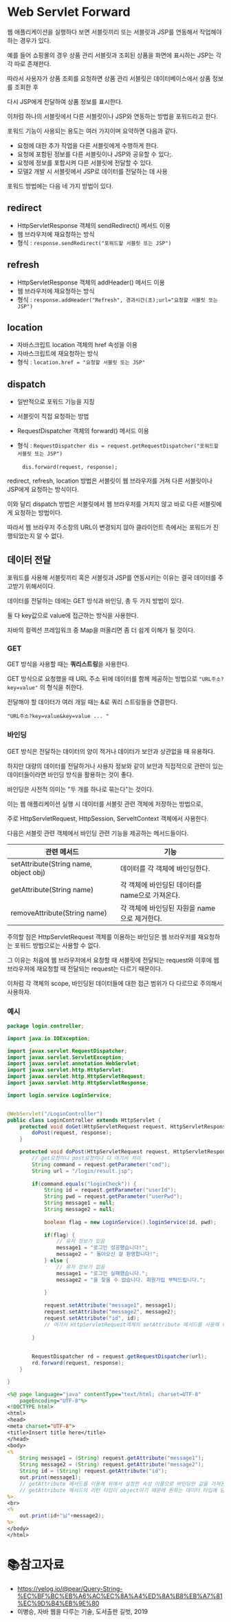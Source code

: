 # Web Servlet Forward

웹 애플리케이션을 실행하다 보면 서블릿끼리 또는 서블릿과 JSP를 연동해서 작업해야 하는 경우가 있다.

예를 들어 쇼핑몰의 경우 상품 관리 서블릿과 조회된 상품을 화면에 표시하는 JSP는 각각 따로 존재한다.

따라서 사용자가 상품 조회를 요청하면 상품 관리 서블릿은 데이터베이스에서 상품 정보를 조회한 후

다시 JSP에게 전달하여 상품 정보를 표시한다.



이처럼 하나의 서블릿에서 다른 서블릿이나 JSP와 연동하는 방법을 포워드라고 한다.

포워드 기능이 사용되는 용도는 여러 가지이며 요약하면 다음과 같다.

- 요청에 대한 추가 작업을 다른 서블릿에게 수행하게 한다.
- 요청에 포함된 정보를 다른 서블릿이나 JSP와 공유할 수 있다;.
- 요청에 정보를 포함시켜 다른 서블릿에 전달할 수 있다.
- 모델2 개발 시 서블릿에서 JSP로 데이터를 전달하는 데 사용



포워드 방법에는 다음 네 가지 방법이 있다.

## redirect

- HttpServletResponse 객체의 sendRedirect() 메서드 이용
- 웹 브라우저에 재요청하는 방식
- 형식 : `response.sendRedirect("포워드할 서블릿 또는 JSP")`

## refresh

- HttpServletResponse 객체의 addHeader() 메서드 이용
- 웹 브라우저에 재요청하는 방식
- 형식 : `response.addHeader("Refresh", 경과시간(초);url="요청할 서블릿 또는 JSP")`

## location

- 자바스크립트 location 객체의 href 속성을 이용
- 자바스크립트에 재요청하는 방식
- 형식 : `location.href = "요청할 서블릿 또는 JSP"`

## dispatch

- 일반적으로 포워드 기능을 지칭

- 서블릿이 직접 요청하는 방법

- RequestDispatcher 객체의 forward() 메서드 이용

- 형식 : `RequestDispatcher dis = request.getRequestDispatcher("포워드할 서블릿 또는 JSP")`

  ​		 ` dis.forward(request, response);`



redirect, refresh, location 방법은 서블릿이 웹 브라우저를 거쳐 다른 서블릿이나 JSP에게 요청하는 방식이다.

이와 달리 dispatch 방법은 서블릿에서 웹 브라우저를 거치지 않고 바로 다른 서블릿에게 요청하는 방법이다.

따라서 웹 브라우저 주소창의 URL이 변경되지 않아 클라이언트 측에서는 포워드가 진행되었는지 알 수 없다.



## 데이터 전달

포워드를 사용해 서블릿끼리 혹은 서블릿과 JSP를 연동시키는 이유는 결국 데이터를 주고받기 위해서이다.

데이터를 전달하는 데에는 GET 방식과 바인딩, 총 두 가지 방법이 있다.

둘 다 key값으로 value에 접근하는 방식을 사용한다.

자바의 컬렉션 프레임워크 중 Map을 떠올리면 좀 더 쉽게 이해가 될 것이다.





### GET

GET 방식을 사용할 때는 **쿼리스트링**을 사용한다.

GET 방식으로 요청했을 때 URL 주소 뒤에 데이터를 함께 제공하는 방법으로 `"URL주소?key=value"` 의 형식을 취한다.

전달해야 할 데이터가 여러 개일 때는 &로 쿼리 스트링들을 연결한다.

`"URL주소?key=value&key=value ... "`



### 바인딩

GET 방식은 전달하는 데이터의 양이 적거나 데이터가 보안과 상관없을 때 유용하다.

하지만 대량의 데이터를 전달하거나 사용자 정보와 같이 보안과 직접적으로 관련이 있는 데이터들이라면 바인딩 방식을 활용하는 것이 좋다.



바인딩은 사전적 의미는 "두 개를 하나로 묶는다"는 것이다.

이는 웹 애플리케이션 실행 시 데이터를 서블릿 관련 객체에 저장하는 방법으로,

주로 HttpServletRequest, HttpSession, ServeltContext 객체에서 사용한다.



다음은 서블릿 관련 객체에서 바인딩 관련 기능을 제공하는 메서드들이다.

| 관련 메서드                           | 기능                                           |
| ------------------------------------- | ---------------------------------------------- |
| setAttribute(String name, object obj) | 데이터를 각 객체에 바인딩한다.                 |
| getAttribute(String name)             | 각 객체에 바인딩된 데이터를 name으로 가져온다. |
| removeAttribute(String name)          | 각 객체에 바인딩된 자원을 name으로 제거한다.   |



주의할 점은 HttpServletRequest 객체를 이용하는 바인딩은 웹 브라우저를 재요청하는 포워드 방법으로는 사용할 수 없다.

그 이유는 처음에 웹 브라우저에서 요청할 때 서블릿에 전달되는 request와 이후에 웹 브라우저에 재요청할 때 전달되는 request는 다르기 때문이다.

이처럼 각 객체의 scope, 바인딩된 데이터들에 대한 접근 범위가 다 다르므로 주의해서 사용하자.



### 예시

```java
package login.controller;

import java.io.IOException;

import javax.servlet.RequestDispatcher;
import javax.servlet.ServletException;
import javax.servlet.annotation.WebServlet;
import javax.servlet.http.HttpServlet;
import javax.servlet.http.HttpServletRequest;
import javax.servlet.http.HttpServletResponse;

import login.service.LoginService;


@WebServlet("/LoginController")
public class LoginController extends HttpServlet {
	protected void doGet(HttpServletRequest request, HttpServletResponse response) throws ServletException, IOException {
		doPost(request, response);
	}

	protected void doPost(HttpServletRequest request, HttpServletResponse response) throws ServletException, IOException {
		// get요청이나 post요청이나 다 여기서 처리
		String command = request.getParameter("cmd");
		String url = "/login/result.jsp";
		
		if(command.equals("loginCheck")) {
			String id = request.getParameter("userId");
			String pwd = request.getParameter("userPwd");
			String message1 = null;
			String message2 = null;
			
			boolean flag = new LoginService().loginService(id, pwd);
			
			if(flag) {
				// 유저 정보가 있음
				message1 = "로그인 성공했습니다!";
				message2 = " 돌아오신 걸 환영합니다!";
			} else {
				// 유저 정보가 없음
				message1 = "로그인 실패했습니다.";
				message2 = "을 찾을 수 없습니다. 회원가입 부탁드립니다.";
				
			}
			
			request.setAttribute("message1", message1);
			request.setAttribute("message2", message2);
			request.setAttribute("id", id);
            // 여기서 HttpServletRequest객체의 setAttribute 메서드를 사용해 데이터를 이름과 값으로 바인딩한다.
			
		}
		
		
		RequestDispatcher rd = request.getRequestDispatcher(url);
		rd.forward(request, response);
	}

}
```

```jsp
<%@ page language="java" contentType="text/html; charset=UTF-8"
    pageEncoding="UTF-8"%>
<!DOCTYPE html>
<html>
<head>
<meta charset="UTF-8">
<title>Insert title here</title>
</head>
<body>
<%
	String message1 = (String) request.getAttribute("message1");
	String message2 = (String) request.getAttribute("message2");
	String id = (String) request.getAttribute("id");
	out.print(message1);
    // getAttribute 메서드를 이용해 위에서 설정한 속성 이름으로 바인딩한 값을 가져온다.
    // getAttribute 메서드의 리턴 타입이 object이기 때문에 원하는 데이터 타입에 담으려면 반드시 캐스팅을 해줘야 한다.
%>
<br>
<%
	out.print(id+"님"+message2);
%>
</body>
</html>
```



# :books:참고자료

- https://velog.io/@pear/Query-String-%EC%BF%BC%EB%A6%AC%EC%8A%A4%ED%8A%B8%EB%A7%81%EC%9D%B4%EB%9E%80
- 이병승, 자바 웹을 다루는 기술, 도서출판 길벗, 2019

